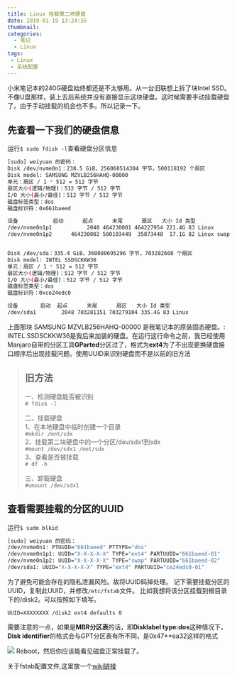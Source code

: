 ```yaml
---
title: Linux 挂载第二块硬盘
date: 2019-01-19 13:24:55
thumbnail:
categories:
  - 笔记
  - Linux
tags:
 - Linux
 - 系统配置
---
```


小米笔记本的240G硬盘始终都还是不太够用。从一台旧联想上拆了块Intel SSD。不像U盘那样，装上去后系统并没有直接显示这块硬盘。这时候需要手动挂载硬盘了。由于手动挂载的机会也不多。所以记录一下。  
<!--more-->
## 先查看一下我们的硬盘信息  
运行`$ sudo fdisk -l`查看硬盘分区信息   
```bash
[sudo] weiyuan 的密码：
Disk /dev/nvme0n1：238.5 GiB，256060514304 字节，500118192 个扇区
Disk model: SAMSUNG MZVLB256HAHQ-00000              
单元：扇区 / 1 * 512 = 512 字节
扇区大小(逻辑/物理)：512 字节 / 512 字节
I/O 大小(最小/最佳)：512 字节 / 512 字节
磁盘标签类型：dos
磁盘标识符：0x661baeed

设备           启动      起点      末尾      扇区   大小 Id 类型
/dev/nvme0n1p1           2048 464230001 464227954 221.4G 83 Linux
/dev/nvme0n1p2      464230002 500103449  35873448  17.1G 82 Linux swap / Solaris


Disk /dev/sda：335.4 GiB，360080695296 字节，703282608 个扇区
Disk model: INTEL SSDSCKKW36
单元：扇区 / 1 * 512 = 512 字节
扇区大小(逻辑/物理)：512 字节 / 512 字节
I/O 大小(最小/最佳)：512 字节 / 512 字节
磁盘标签类型：dos
磁盘标识符：0xce24edc0

设备       启动  起点      末尾      扇区   大小 Id 类型
/dev/sda1        2048 703281151 703279104 335.4G 83 Linux

```
上面那块 SAMSUNG MZVLB256HAHQ-00000    是我笔记本的原装固态硬盘。: INTEL SSDSCKKW36是我后来加装的硬盘。在运行这行命令之前，我已经使用Manjaro自带的分区工具**GParted**分区过了，格式为**ext4**为了不出现更换硬盘接口顺序后出现挂载问题。使用UUID来识别硬盘而不是以前的旧方法
> ## 旧方法  
>一、检测硬盘能否被识别  
>`# fdisk -l`
>
>二、挂载硬盘  
>1、在本地硬盘中临时创建一个目录  
>`#mkdir /mnt/sdx`  
>2、挂载第二块硬盘中的一个分区/dev/sdx1到sdx  
>`#mount /dev/sdx1 /mnt/sdx`  
>3、查看是否被挂载  
>`# df -h`
>
>三、卸载硬盘  
>`#umount /dev/sdx1`
## 查看需要挂载的分区的UUID
运行`$ sudo blkid`

```bash
[sudo] weiyuan 的密码：
/dev/nvme0n1: PTUUID="661baeed" PTTYPE="dos"
/dev/nvme0n1p1: UUID="X-X-X-X-X" TYPE="ext4" PARTUUID="661baeed-01"
/dev/nvme0n1p2: UUID="X-X-X-X-X" TYPE="swap" PARTUUID="661baeed-02"
/dev/sda1: UUID="X-X-X-X-X" TYPE="ext4" PARTUUID="ce24edc0-01"
```

为了避免可能会存在的隐私泄漏风险。故将UUID码掉处理。
记下需要挂载分区的UUID，复制此UUID，并修改`/etc/fstab`文件。
比如我想将该分区挂载到根目录下的/disk2。可以按照如下填写。

```
UUID=XXXXXXXX /disk2 ext4 defaults 0
```

需要注意的一点，如果是**MBR分区表**的话，即**Disklabel type:dos**这种情况下，**Disk identifier**的格式会与GPT分区表有所不同，是0x47**ea32这样的格式

![](https://ws1.sinaimg.cn/large/007i8nDUgy1fzd1f3mlmwj30vi0ewta6.jpg)
Reboot，然后你应该能看见磁盘正常挂载了。

关于fstab配置文件,这里放一个[wiki链接](https://wiki.archlinux.org/index.php/Fstab_(%E7%AE%80%E4%BD%93%E4%B8%AD%E6%96%87)#atime_%E5%8F%82%E6%95%B0)